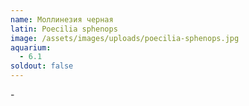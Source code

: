 ```yaml
---
name: Моллинезия черная
latin: Poecilia sphenops
image: /assets/images/uploads/poecilia-sphenops.jpg
aquarium:
  - 6.1
soldout: false
---
```

\-
